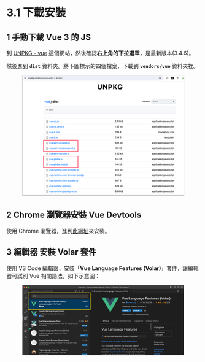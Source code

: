 # 3.1 下載安裝

## 1 手動下載 Vue 3 的 JS

到 [UNPKG - vue](https://unpkg.com/browse/vue@3.4.6/) 這個網站，然後確認**右上角的下拉選單**，是最新版本(3.4.6)。

然後進到 **`dist`** 資料夾。將下圖標示的四個檔案，下載到 **`vendors/vue`** 資料夾裡。

<figure><img src="../.gitbook/assets/vue_download.png" alt=""><figcaption></figcaption></figure>



## 2 Chrome 瀏覽器安裝 Vue Devtools

使用 Chrome 瀏覽器，進到[此網址](https://chrome.google.com/webstore/detail/vuejs-devtools/nhdogjmejiglipccpnnnanhbledajbpd)來安裝。



## 3 編輯器 安裝 Volar 套件

使用 VS Code 編輯器，安裝「**Vue Language Features (Volar)**」套件，讓編輯器可試別 Vue 相關語法，如下示意圖：

<figure><img src="../.gitbook/assets/volar_extension.png" alt=""><figcaption></figcaption></figure>

